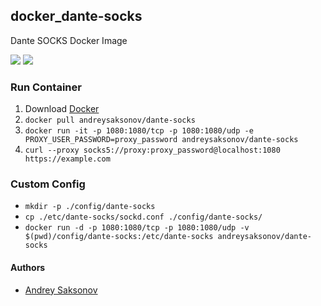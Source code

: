 ## docker_dante-socks
Dante SOCKS Docker Image

[![](https://images.microbadger.com/badges/version/andreysaksonov/dante-socks.svg)](https://microbadger.com/images/andreysaksonov/dante-socks)
[![](https://images.microbadger.com/badges/image/andreysaksonov/dante-socks.svg)](https://microbadger.com/images/andreysaksonov/dante-socks)

### Run Container
1. Download [Docker](https://www.docker.com/community-edition)
2. `docker pull andreysaksonov/dante-socks`
3. `docker run -it -p 1080:1080/tcp -p 1080:1080/udp -e PROXY_USER_PASSWORD=proxy_password andreysaksonov/dante-socks`
4. `curl --proxy socks5://proxy:proxy_password@localhost:1080 https://example.com`

### Custom Config
* `mkdir -p ./config/dante-socks`
* `cp ./etc/dante-socks/sockd.conf ./config/dante-socks/`
* `docker run -d -p 1080:1080/tcp -p 1080:1080/udp -v $(pwd)/config/dante-socks:/etc/dante-socks andreysaksonov/dante-socks`

#### Authors
* [Andrey Saksonov](https://saksonov.me)
